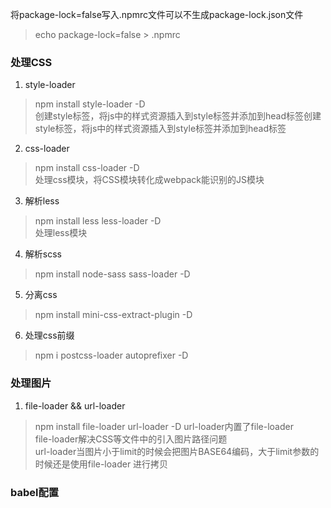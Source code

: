将package-lock=false写入.npmrc文件可以不生成package-lock.json文件   
> echo package-lock=false > .npmrc

### 处理CSS
1. style-loader 
> npm install style-loader -D   
> 创建style标签，将js中的样式资源插入到style标签并添加到head标签创建style标签，将js中的样式资源插入到style标签并添加到head标签   

2. css-loader
> npm install css-loader -D   
> 处理css模块，将CSS模块转化成webpack能识别的JS模块   

3. 解析less
> npm install less less-loader -D   
> 处理less模块

4. 解析scss
> npm install node-sass sass-loader -D

5. 分离css
> npm install mini-css-extract-plugin -D

6. 处理css前缀
> npm i postcss-loader autoprefixer -D



### 处理图片
1. file-loader && url-loader 
> npm install file-loader url-loader -D
> url-loader内置了file-loader   
> file-loader解决CSS等文件中的引入图片路径问题   
> url-loader当图片小于limit的时候会把图片BASE64编码，大于limit参数的时候还是使用file-loader 进行拷贝   

### babel配置

